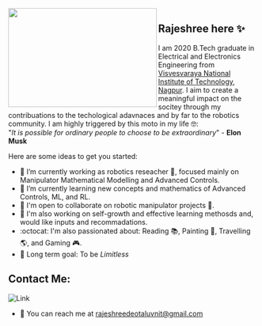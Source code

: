 
<img align="left" width="300" height="200" src="https://tenor.com/view/robot-hello-wave-hi-gif-14404937.gif">

## Rajeshree here ✨ 
I am 2020 B.Tech graduate in Electrical and Electronics Engineering from [Visvesvaraya National Institute of Technology, Nagpur](http://vnit.ac.in/). I aim to create a meaningful impact on the socitey through my contribuations to the techological adavnaces and by far to the robotics community. 
I am highly triggered by this moto in my life :nerd_face::  
"*It is possible for ordinary people to choose to be extraordinary*" - **Elon Musk**

Here are some ideas to get you started:

- 🔭 I’m currently working as robotics reseacher :robot:, focused mainly on Manipulator Mathematical Modelling and Advanced Controls.
- 🌱 I’m currently learning new concepts and mathematics of Advanced Controls, ML, and RL.
- 👯 I'm open to collaborate on robotic manipulator projects :mechanical_arm:.
- :cherry_blossom: I'm also working on self-growth and effective learning methosds and, would like inputs and recommadations. 
- :octocat: I'm also passionated about: Reading :books:, Painting	:art:, Travelling :earth_americas:, and Gaming 	:video_game:.
- :dart: Long term goal: To be *Limitless*

## Contact Me:

![Link](https://www.google.com/url?sa=i&url=https%3A%2F%2Fwww.pngfuel.com%2Ffree-png%2Ffvhqz&psig=AOvVaw3iuTVsRZ7vLm9BMx6SM7Cz&ust=1598899889281000&source=images&cd=vfe&ved=0CAIQjRxqFwoTCNC467LMw-sCFQAAAAAdAAAAABAD.png)

- :e-mail: You can reach me at  rajeshreedeotaluvnit@gmail.com
